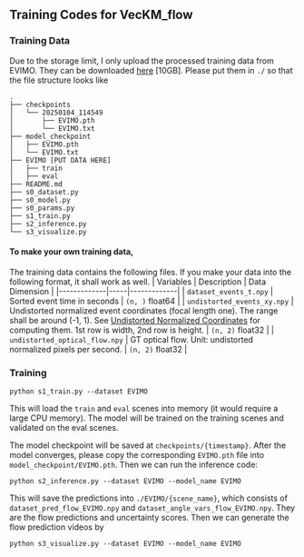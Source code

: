 ## Training Codes for VecKM_flow

### Training Data
Due to the storage limit, I only upload the processed training data from EVIMO. They can be downloaded [here](https://drive.google.com/drive/folders/1FN7hptJrLd_UvWd-uSgYGBFW0dTCLcXP?usp=sharing) [10GB]. Please put them in `./` so that the file structure looks like 
```
.
├── checkpoints
│   └── 20250104_114549
│       ├── EVIMO.pth
│       └── EVIMO.txt
├── model_checkpoint
│   ├── EVIMO.pth
│   └── EVIMO.txt
├── EVIMO [PUT DATA HERE]
│   ├── train
│   ├── eval
├── README.md
├── s0_dataset.py
├── s0_model.py
├── s0_params.py
├── s1_train.py
├── s2_inference.py
└── s3_visualize.py
```
#### To make your own training data,
The training data contains the following files. If you make your data into the following format, it shall work as well.
| Variables        | Description | Data Dimension  |
|-------------|-----|-------------|
| `dataset_events_t.npy`  | Sorted event time in seconds | `(n, )` float64    |
| `undistorted_events_xy.npy` | Undistorted normalized event coordinates (focal length one). The range shall be around (-1, 1). See [Undistorted Normalized Coordinates](#undistorted-normalized-coordinates) for computing them. 1st row is width, 2nd row is height.  | `(n, 2)` float32      |
| `undistorted_optical_flow.npy` | GT optical flow. Unit: undistorted normalized pixels per second. | `(n, 2)` float32      |

### Training
```
python s1_train.py --dataset EVIMO
```
This will load the `train` and `eval` scenes into memory (it would require a large CPU memory). The model will be trained on the training scenes and validated on the eval scenes.

The model checkpoint will be saved at `checkpoints/{timestamp}`. After the model converges, please copy the corresponding `EVIMO.pth` file into `model_checkpoint/EVIMO.pth`. Then we can run the inference code:
```
python s2_inference.py --dataset EVIMO --model_name EVIMO
```

This will save the predictions into `./EVIMO/{scene_name}`, which consists of `dataset_pred_flow_EVIMO.npy` and `dataset_angle_vars_flow_EVIMO.npy`. They are the flow predictions and uncertainty scores. Then we can generate the flow prediction videos by 
```
python s3_visualize.py --dataset EVIMO --model_name EVIMO
```